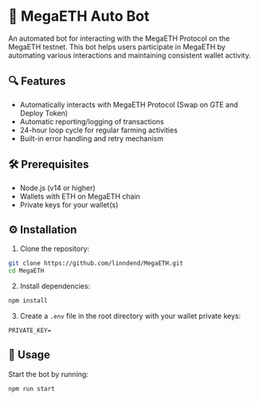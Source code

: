 # 🚀 MegaETH Auto Bot
An automated bot for interacting with the MegaETH Protocol on the MegaETH testnet. This bot helps users participate in MegaETH by automating various interactions and maintaining consistent wallet activity.

## 🔍 Features
- Automatically interacts with MegaETH Protocol (Swap on GTE and Deploy Token)
- Automatic reporting/logging of transactions
- 24-hour loop cycle for regular farming activities
- Built-in error handling and retry mechanism

## 🛠️ Prerequisites
- Node.js (v14 or higher)
- Wallets with ETH on MegaETH chain
- Private keys for your wallet(s)

## ⚙️ Installation

1. Clone the repository:
```bash
git clone https://github.com/linndend/MegaETH.git
cd MegaETH
```
2. Install dependencies:
```bash
npm install
```
3. Create a `.env` file in the root directory with your wallet private keys:
```
PRIVATE_KEY=
```
## 🚀 Usage

Start the bot by running:
```bash
npm run start
```
